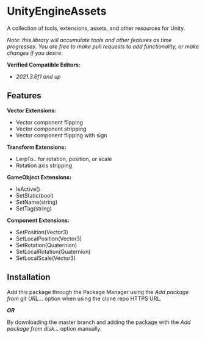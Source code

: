# UnityEngineAssets
A collection of tools, extensions, assets, and other resources for Unity.

*Note: this library will accumulate tools and other features as time progresses.
You are free to make pull requests to add functionality, or make changes if you desire.*

**Verified Compatible Editors:**
- *2021.3.6f1 and up*

## Features
**Vector Extensions:**
- Vector component flipping
- Vector component stripping
- Vector component flipping with sign

**Transform Extensions:**
- LerpTo.. for rotation, position, or scale
- Rotation axis stripping

**GameObject Extensions:**
- IsActive()
- SetStatic(bool)
- SetName(string)
- SetTag(string)

**Component Extensions:**
- SetPosition(Vector3)
- SetLocalPosition(Vector3)
- SetRotation(Quaternion)
- SetLocalRotation(Quaternion)
- SetLocalScale(Vector3)

## Installation
Add this package through the Package Manager using the *Add package from git URL...* option when using the clone repo HTTPS URL.

***OR***

By downloading the master branch and adding the package with the *Add package from disk...* option manually.
